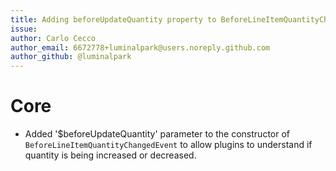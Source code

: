 ```yaml
---
title: Adding beforeUpdateQuantity property to BeforeLineItemQuantityChangedEvent after line item quantity modification
issue: 
author: Carlo Cecco
author_email: 6672778+luminalpark@users.noreply.github.com
author_github: @luminalpark
---
```

# Core
* Added '$beforeUpdateQuantity' parameter to the constructor of `BeforeLineItemQuantityChangedEvent` to allow plugins to understand if quantity is being increased or decreased.
